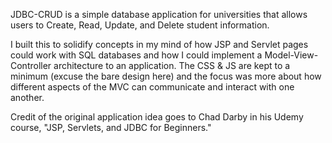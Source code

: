 JDBC-CRUD is a simple database application for universities that allows users to Create, Read, Update, and Delete student information. 

I built this to solidify concepts in my mind of how JSP and Servlet pages could work with SQL databases and how I could implement a Model-View-Controller architecture to an application. The CSS & JS are kept to a minimum (excuse the bare design here) and the focus was more about how different aspects of the MVC can communicate and interact with one another.

Credit of the original application idea goes to Chad Darby in his Udemy course, "JSP, Servlets, and JDBC for Beginners."

